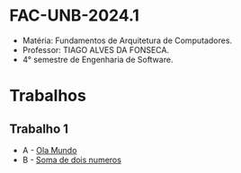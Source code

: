 # FAC-UNB-2024.1

* Matéria: Fundamentos de Arquitetura de Computadores.
* Professor: TIAGO ALVES DA FONSECA.
* 4° semestre de Engenharia de Software.

# Trabalhos

## Trabalho 1
* A - [Ola Mundo](https://moj.naquadah.com.br/contests/ta_fac_t1_2024_1/olamundo.pdf)
* B - [Soma de dois numeros](https://moj.naquadah.com.br/contests/ta_fac_t1_2024_1/soma2.pdf)

